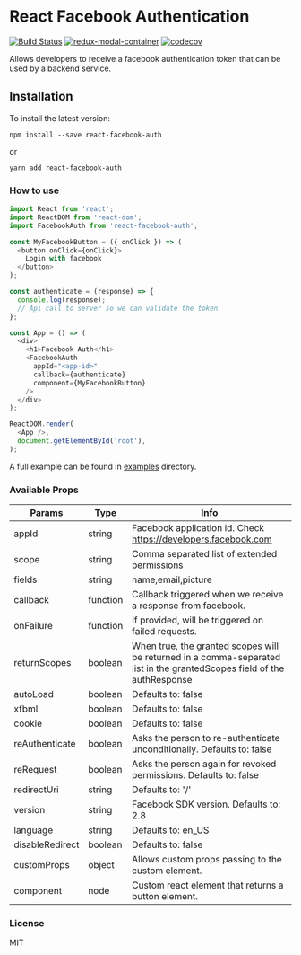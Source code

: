 # React Facebook Authentication
[![Build Status](https://travis-ci.org/ionutmilica/react-facebook-auth.svg?branch=master)](https://travis-ci.org/ionutmilica/react-facebook-auth)
[![redux-modal-container](https://img.shields.io/npm/v/react-facebook-auth.svg)](https://www.npmjs.com/package/react-facebook-auth)
[![codecov](https://codecov.io/gh/ionutmilica/react-facebook-auth/branch/master/graph/badge.svg)](https://codecov.io/gh/ionutmilica/react-facebook-auth)

Allows developers to receive a facebook authentication token that can be used by a backend service.

## Installation
To install the latest version:

```
npm install --save react-facebook-auth
```
or
```
yarn add react-facebook-auth
```

### How to use
```js
import React from 'react';
import ReactDOM from 'react-dom';
import FacebookAuth from 'react-facebook-auth';

const MyFacebookButton = ({ onClick }) => (
  <button onClick={onClick}>
    Login with facebook
  </button>
);

const authenticate = (response) => {
  console.log(response);
  // Api call to server so we can validate the token
};

const App = () => (
  <div>
    <h1>Facebook Auth</h1>
    <FacebookAuth
      appId="<app-id>"
      callback={authenticate}
      component={MyFacebookButton}
    />
  </div>
);

ReactDOM.render(
  <App />,
  document.getElementById('root'),
);
```

A full example can be found in [examples](https://github.com/ionutmilica/react-facebook-auth/tree/master/example) directory.

### Available Props
| Params          | Type     | Info                                                                                                                    |
|-----------------|----------|-------------------------------------------------------------------------------------------------------------------------|
| appId           | string   | Facebook application id. Check https://developers.facebook.com                                                          |
| scope           | string   | Comma separated list of extended permissions                                                                            |
| fields          | string   | name,email,picture                                                                                                      |
| callback        | function | Callback triggered when we receive a response from facebook.                                                            |
| onFailure       | function | If provided, will be triggered on failed requests.                                                                      |
| returnScopes    | boolean  | When true, the granted scopes will be returned in a comma-separated list in the grantedScopes field of the authResponse |
| autoLoad        | boolean  | Defaults to: false                                                                                                      |
| xfbml           | boolean  | Defaults to: false                                                                                                      |
| cookie          | boolean  | Defaults to: false                                                                                                      |
| reAuthenticate  | boolean  | Asks the person to re-authenticate unconditionally. Defaults to: false                                                  |
| reRequest       | boolean  | Asks the person again for revoked permissions. Defaults to: false                                                       |
| redirectUri     | string   | Defaults to: '/'                                                                                                        |
| version         | string   | Facebook SDK version. Defaults to: 2.8                                                                                  |
| language        | string   | Defaults to: en_US                                                                                                      |
| disableRedirect | boolean  | Defaults to: false                                                                                                      |
| customProps     | object   | Allows custom props passing to the custom element.                                                                      |
| component       | node     | Custom react element that returns a button element.                                                                     |
### License
MIT
